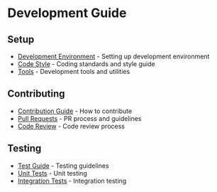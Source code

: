 # Development Guide

## Setup
- [Development Environment](setup/main.md) - Setting up development environment
- [Code Style](setup/style.md) - Coding standards and style guide
- [Tools](setup/tools.md) - Development tools and utilities

## Contributing
- [Contribution Guide](contributing/main.md) - How to contribute
- [Pull Requests](contributing/pr.md) - PR process and guidelines
- [Code Review](contributing/review.md) - Code review process

## Testing
- [Test Guide](testing/main.md) - Testing guidelines
- [Unit Tests](testing/unit.md) - Unit testing
- [Integration Tests](testing/integration.md) - Integration testing
